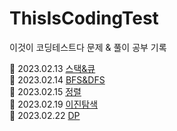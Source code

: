 # ThisIsCodingTest
이것이 코딩테스트다 문제 &amp; 풀이 공부 기록

📝 2023.02.13 [스택&큐](https://github.com/choidahye99/ThisIsCodingTest/tree/main/230213#readme)<br>
📝 2023.02.14 [BFS&DFS](https://github.com/choidahye99/ThisIsCodingTest/blob/main/230214/README.md)<br>
📝 2023.02.15 [정렬](https://github.com/choidahye99/ThisIsCodingTest/blob/main/230215/README.md)<br>
📝 2023.02.19 [이진탐색](https://github.com/choidahye99/ThisIsCodingTest/blob/main/230219/ReadMe.md)<br>
📝 2023.02.22 [DP](https://github.com/choidahye99/ThisIsCodingTest/tree/main/230222)<br>

